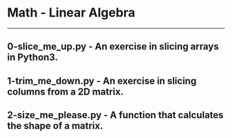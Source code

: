 # Math - Linear Algebra
----------
## 0-slice_me_up.py - An exercise in slicing arrays in Python3.

## 1-trim_me_down.py - An exercise in slicing columns from a 2D matrix.

## 2-size_me_please.py - A function that calculates the shape of a matrix.
